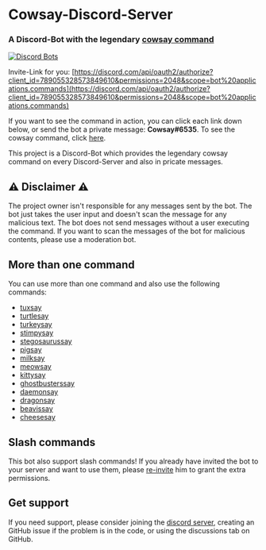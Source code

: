 # Cowsay-Discord-Server
### A Discord-Bot with the legendary [cowsay command](https://en.wikipedia.org/wiki/Cowsay)

[![Discord Bots](https://top.gg/api/widget/789055328573849610.svg)](https://top.gg/bot/789055328573849610)

Invite-Link for you: [https://discord.com/api/oauth2/authorize?client_id=789055328573849610&permissions=2048&scope=bot%20applications.commands](https://discord.com/api/oauth2/authorize?client_id=789055328573849610&permissions=2048&scope=bot%20applications.commands)

If you want to see the command in action, you can click each link down below, or send the bot a private message: **Cowsay#6535**. To see the cowsay command, click [here](https://www.justcoding.tech/cowsay/cowsay.jpg).

This project is a Discord-Bot which provides the legendary cowsay command on every Discord-Server and also in pricate messages. 

## ⚠️ Disclaimer ⚠️
The project owner isn't responsible for any messages sent by the bot. The bot just takes the user input and doesn't scan the message for any malicious text. The bot does not send messages without a user executing the command.
If you want to scan the messages of the bot for malicious contents, please use a moderation bot. 


## More than one command
You can use more than one command and also use the following commands:
  - [tuxsay](https://www.justcoding.tech/cowsay/tuxsay.jpg)
  - [turtlesay](https://www.justcoding.tech/cowsay/turtlesay.jpg)
  - [turkeysay](https://www.justcoding.tech/cowsay/turkeysay.jpg)
  - [stimpysay](https://www.justcoding.tech/cowsay/stimpysay.jpg)
  - [stegosaurussay](https://www.justcoding.tech/cowsay/stegosaurussay.jpg)
  - [pigsay](https://www.justcoding.tech/cowsay/pigsay.jpg)
  - [milksay](https://www.justcoding.tech/cowsay/milksay.jpg)
  - [meowsay](https://www.justcoding.tech/cowsay/meowsay.jpg)
  - [kittysay](https://www.justcoding.tech/cowsay/kittysay.jpg)
  - [ghostbusterssay](https://www.justcoding.tech/cowsay/ghostbusterssay.jpg)
  - [daemonsay](https://www.justcoding.tech/cowsay/daemonsay.jpg)
  - [dragonsay](https://www.justcoding.tech/cowsay/dragonsay.jpg)
  - [beavissay](https://www.justcoding.tech/cowsay/beavissay.jpg)
  - [cheesesay](https://www.justcoding.tech/cowsay/cheesesay.jpg)

## Slash commands
This bot also support slash commands! If you already have invited the bot to your server and want to use them, please [re-invite](https://discord.com/api/oauth2/authorize?client_id=789055328573849610&permissions=2048&scope=bot%20applications.commands) him to grant the extra permissions.

## Get support
If you need support, please consider joining the [discord server](https://discord.gg/UHhQcuST6G), creating an GitHub 
issue if the problem is in the code, or using the discussions tab on GitHub.
